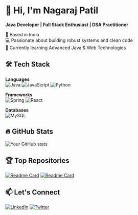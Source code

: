 # 👋 Hi, I'm Nagaraj Patil

**Java Developer | Full Stack Enthusiast | DSA Practitioner**

📍 Based in India  
💻 Passionate about building robust systems and clean code  
🌱 Currently learning Advanced Java & Web Technologies  

## 🛠️ Tech Stack

**Languages**  
![Java](https://img.shields.io/badge/Java-ED8B00?style=for-the-badge&logo=openjdk&logoColor=white)
![JavaScript](https://img.shields.io/badge/JavaScript-F7DF1E?style=for-the-badge&logo=javascript&logoColor=black)
![Python](https://img.shields.io/badge/Python-3776AB?style=for-the-badge&logo=python&logoColor=white)

**Frameworks**  
![Spring](https://img.shields.io/badge/Spring-6DB33F?style=for-the-badge&logo=spring&logoColor=white)
![React](https://img.shields.io/badge/React-20232A?style=for-the-badge&logo=react&logoColor=61DAFB)

**Databases**  
![MySQL](https://img.shields.io/badge/MySQL-005C84?style=for-the-badge&logo=mysql&logoColor=white)

## 🔥 GitHub Stats

![Your GitHub stats](https://github-readme-stats.vercel.app/api?username=nagaraj-s-patil&show_icons=true&theme=radical)

## 🏆 Top Repositories

[![Readme Card](https://github-readme-stats.vercel.app/api/pin/?username=nagaraj-s-patil&repo=java-oops)](https://github.com/nagaraj-s-patil/java-oops)
[![Readme Card](https://github-readme-stats.vercel.app/api/pin/?username=nagaraj-s-patil&repo=Advance-java-program)](https://github.com/nagaraj-s-patil/Advance-java-program)

## 📫 Let's Connect

[![LinkedIn](https://img.shields.io/badge/LinkedIn-0077B5?style=for-the-badge&logo=linkedin&logoColor=white)](your-linkedin-url)
[![Twitter](https://img.shields.io/badge/Twitter-1DA1F2?style=for-the-badge&logo=twitter&logoColor=white)](your-twitter-url)
